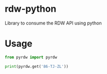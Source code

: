 # rdw-python
Library to consume the RDW API using python

# Usage

```python
from pyrdw import pyrdw

print(pyrdw.get('86-TJ-ZL'))
```
